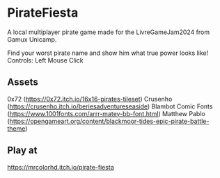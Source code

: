 # PirateFiesta
A local multiplayer pirate game made for the LivreGameJam2024 from Gamux Unicamp.

Find your worst pirate name and show him what true power looks like!
Controls: Left Mouse Click

## Assets
0x72 (https://0x72.itch.io/16x16-pirates-tileset​)
Crusenho (https://crusenho.itch.io/beriesadventureseaside​)
Blambot Comic Fonts (https://www.1001fonts.com/arrr-matey-bb-font.html​)
Matthew Pablo (https://opengameart.org/content/blackmoor-tides-epic-pirate-battle-theme)

## Play at 
https://mrcolorhd.itch.io/pirate-fiesta
